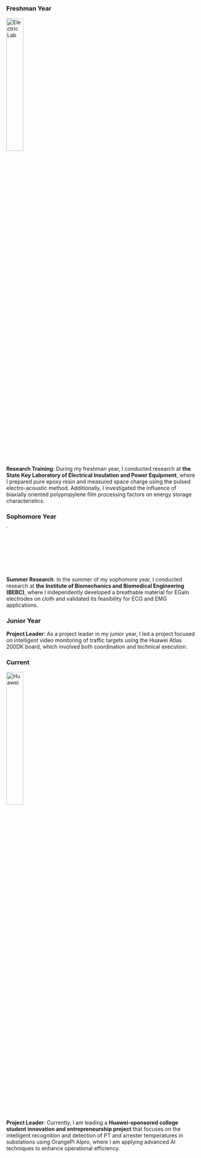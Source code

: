 ### Freshman Year
<img src="../../static/assets/img/electriclab.png" width="30%" alt="Electric Lab">

**Research Training**: During my freshman year, I conducted research at **the State Key Laboratory of Electrical Insulation and Power Equipment**, where I prepared pure epoxy resin and measured space charge using the pulsed electro-acoustic method. Additionally, I investigated the influence of biaxially oriented polypropylene film processing factors on energy storage characteristics.

### Sophomore Year
<img src="../../static/assets/img/BEBC1.png" width="3%" alt="BEBC">

**Summer Research**: In the summer of my sophomore year, I conducted research at **the Institute of Biomechanics and Biomedical Engineering (BEBC)**, where I independently developed a breathable material for EGaIn electrodes on cloth and validated its feasibility for ECG and EMG applications.

### Junior Year
**Project Leader**: As a project leader in my junior year, I led a project focused on intelligent video monitoring of traffic targets using the Huawei Atlas 200DK board, which involved both coordination and technical execution.

### Current
<img src="../../static/assets/img/huawei.jpg" width="30%" alt="Huawei">

**Project Leader**: Currently, I am leading a **Huawei-sponsored college student innovation and entrepreneurship project** that focuses on the intelligent recognition and detection of PT and arrester temperatures in substations using OrangePi AIpro, where I am applying advanced AI techniques to enhance operational efficiency.
